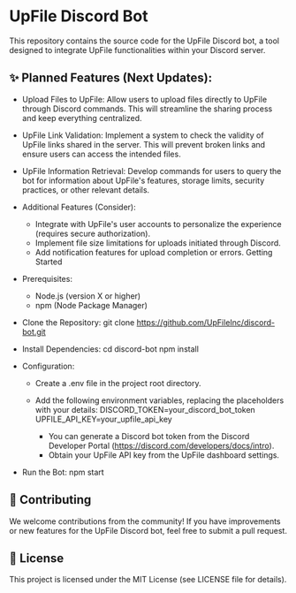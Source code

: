 # UpFile Discord Bot
This repository contains the source code for the UpFile Discord bot, a tool designed to integrate UpFile functionalities within your Discord server.

## ✨ Planned Features (Next Updates):
 * Upload Files to UpFile: Allow users to upload files directly to UpFile through Discord commands. This will streamline the sharing process and keep everything centralized.
 * UpFile Link Validation:  Implement a system to check the validity of UpFile links shared in the server. This will prevent broken links and ensure users can access the intended files.
 * UpFile Information Retrieval:  Develop commands for users to query the bot for information about UpFile's features, storage limits, security practices, or other relevant details.
 * Additional Features (Consider):
   * Integrate with UpFile's user accounts to personalize the experience (requires secure authorization).
   * Implement file size limitations for uploads initiated through Discord.
   * Add notification features for upload completion or errors.
Getting Started
 * Prerequisites:
   * Node.js (version X or higher)
   * npm (Node Package Manager)
 * Clone the Repository:
   git clone https://github.com/UpFileInc/discord-bot.git

 * Install Dependencies:
   cd discord-bot
npm install

 * Configuration:
   * Create a .env file in the project root directory.
   * Add the following environment variables, replacing the placeholders with your details:
     DISCORD_TOKEN=your_discord_bot_token
UPFILE_API_KEY=your_upfile_api_key

     * You can generate a Discord bot token from the Discord Developer Portal (https://discord.com/developers/docs/intro).
     * Obtain your UpFile API key from the UpFile dashboard settings.
 * Run the Bot:
   npm start

## 🔨 Contributing
We welcome contributions from the community! If you have improvements or new features for the UpFile Discord bot, feel free to submit a pull request.

## 📃 License
This project is licensed under the MIT License (see LICENSE file for details).
